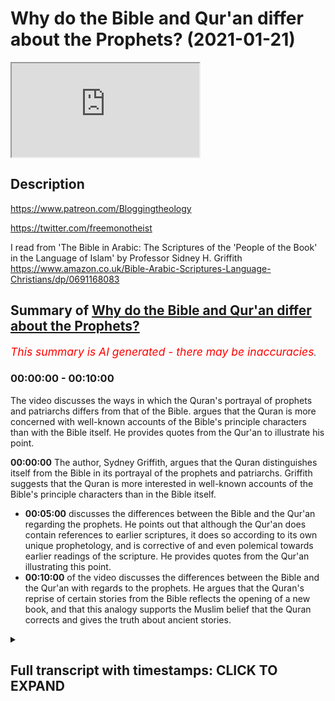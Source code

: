 # Why do the Bible and Qur'an differ about the Prophets? (2021-01-21)

<iframe loading='lazy' src='https://www.youtube.com/embed/vIfz9zrAf4E'></iframe>

## Description

https://www.patreon.com/Bloggingtheology

https://twitter.com/freemonotheist

I read from 'The Bible in Arabic: The Scriptures of the 'People of the Book' in the Language of Islam' 
by Professor Sidney H. Griffith https://www.amazon.co.uk/Bible-Arabic-Scriptures-Language-Christians/dp/0691168083

## Summary of [Why do the Bible and Qur'an differ about the Prophets?](https://www.youtube.com/watch?v=vIfz9zrAf4E)


*<span style="color:red; font-size:125%">This summary is AI generated - there may be inaccuracies</span>. [](/)*

### <a onclick="modifyYTiframeseektime('0')">00:00:00</a> - <a onclick="modifyYTiframeseektime('600')">00:10:00</a>

The video discusses the ways in which the Quran's portrayal of prophets and patriarchs differs from that of the Bible. argues that the Quran is more concerned with well-known accounts of the Bible's principle characters than with the Bible itself. He provides quotes from the Qur'an to illustrate his point.

**<a onclick="modifyYTiframeseektime('0')">00:00:00</a>** The author, Sydney Griffith, argues that the Quran distinguishes itself from the Bible in its portrayal of the prophets and patriarchs. Griffith suggests that the Quran is more interested in well-known accounts of the Bible's principle characters than in the Bible itself.
* **<a onclick="modifyYTiframeseektime('300')">00:05:00</a>** discusses the differences between the Bible and the Qur'an regarding the prophets. He points out that although the Qur'an does contain references to earlier scriptures, it does so according to its own unique prophetology, and is corrective of and even polemical towards earlier readings of the scripture. He provides quotes from the Qur'an illustrating this point.
* **<a onclick="modifyYTiframeseektime('600')">00:10:00</a>** of the video discusses the differences between the Bible and the Qur'an with regards to the prophets. He argues that the Quran's reprise of certain stories from the Bible reflects the opening of a new book, and that this analogy supports the Muslim belief that the Quran corrects and gives the truth about ancient stories.

<details><summary><h2>Full transcript with timestamps: CLICK TO EXPAND</h2></summary>

<a onclick="modifyYTiframeseektime('2')">0:00:02</a> the quran has a great deal to say about the 
patriarchs and the prophets sent to previous    
<a onclick="modifyYTiframeseektime('7')">0:00:07</a> peoples especially to the israelites but in 
telling its version of these stories sometimes    
<a onclick="modifyYTiframeseektime('13')">0:00:13</a> the narrative is very similar to the bible 
and sometimes it's radically different and    
<a onclick="modifyYTiframeseektime('19')">0:00:19</a> i want to explore why this might be the case 
with the help of this book the bible in arabic    
<a onclick="modifyYTiframeseektime('27')">0:00:27</a> the scriptures of the people of the book in the 
language of islam by sydney h griffith who is    
<a onclick="modifyYTiframeseektime('34')">0:00:34</a> professor in the department of semitic 
and egyptian languages and literatures    
<a onclick="modifyYTiframeseektime('38')">0:00:38</a> at the catholic university of america this is 
quite a new book and it has some rave reviews on    
<a onclick="modifyYTiframeseektime('47')">0:00:47</a> the back by leading scholars for example from 
yale university it says the bible in arabic    
<a onclick="modifyYTiframeseektime('53')">0:00:53</a> represents the work of a scholar at the height 
of his powers griffith demonstrates widespread    
<a onclick="modifyYTiframeseektime('59')">0:00:59</a> mastery of his subjects his expertise spans 
not only christian arabic translation and    
<a onclick="modifyYTiframeseektime('64')">0:01:04</a> interpretation of the bible but also jewish and 
islamic arabic literature as well the result is a    
<a onclick="modifyYTiframeseektime('70')">0:01:10</a> book that fills a conspicuous gap in our knowledge 
it will surely become a standard in the field    
<a onclick="modifyYTiframeseektime('77')">0:01:17</a> that's from steve davis who is a professor at yale 
university so i just want to share with you what    
<a onclick="modifyYTiframeseektime('84')">0:01:24</a> griffith says uh about this uh because i think he 
has some fascinating uh ideas his hypotheses are    
<a onclick="modifyYTiframeseektime('91')">0:01:31</a> very compelling i think although obviously you can 
disagree about why the stories of moses abraham    
<a onclick="modifyYTiframeseektime('99')">0:01:39</a> and david and job and so on are similar in uh to 
what we find in the bible yet sometimes they're    
<a onclick="modifyYTiframeseektime('105')">0:01:45</a> different and what's really going on here why is 
the quran different from the bible about these    
<a onclick="modifyYTiframeseektime('110')">0:01:50</a> patriarchs and prophets and griffith comes up with 
a plausible uh view i think so i'm just going to    
<a onclick="modifyYTiframeseektime('116')">0:01:56</a> read some uh extracts from chapter 2 the bible in 
the arabic quran and i'll be making some comments    
<a onclick="modifyYTiframeseektime('123')">0:02:03</a> as always on root the quran is a very is very 
conscious of the bible and sometimes presents    
<a onclick="modifyYTiframeseektime('130')">0:02:10</a> itself as offering once again a revelation 
previously sent down in the torah and the gospel    
<a onclick="modifyYTiframeseektime('137')">0:02:17</a> one verse even seems to put the quran on a par 
with these earlier scriptures when it speaks of    
<a onclick="modifyYTiframeseektime('142')">0:02:22</a> the promise of paradise for those who fight in 
the way of god as already truthfully recorded    
<a onclick="modifyYTiframeseektime('148')">0:02:28</a> in the torah the gospel and the quran that's the 
the ninth chapter verse 111. on the other hand    
<a onclick="modifyYTiframeseektime('156')">0:02:36</a> the kran's text insistently recalls the earlier 
biblical stories of the patriarchs and prophets    
<a onclick="modifyYTiframeseektime('163')">0:02:43</a> and even appeals to the books of the torah 
the prophets the psalms and the gospel by name    
<a onclick="modifyYTiframeseektime('169')">0:02:49</a> on the other hand islamic scripture also pursues 
a reading of its own and often noticeably distinct    
<a onclick="modifyYTiframeseektime('176')">0:02:56</a> from and sometimes even contrary to the biblical 
understanding of jews or christians for the quran    
<a onclick="modifyYTiframeseektime('183')">0:03:03</a> is in fact very selective in its approach to 
the bible and to biblical law law spell lore    
<a onclick="modifyYTiframeseektime('191')">0:03:11</a> it ignores entirely portions of the scriptures 
that are very important to jews and christians    
<a onclick="modifyYTiframeseektime('196')">0:03:16</a> the new testament pauline epistles that's paul's 
letters are a notable instance of this disinterest    
<a onclick="modifyYTiframeseektime('203')">0:03:23</a> they're completely ignored as are large portions 
of the former and later prophets in the hebrew    
<a onclick="modifyYTiframeseektime('209')">0:03:29</a> bible what is noticeable is that the quran 
is not so much interested in the bible per se    
<a onclick="modifyYTiframeseektime('215')">0:03:35</a> as it is in well-known accounts of the 
bible's principle characters a adam noah    
<a onclick="modifyYTiframeseektime('221')">0:03:41</a> abraham ishmael isaac jacob joseph moses aaron 
miriam david solomon even job and jonah along    
<a onclick="modifyYTiframeseektime('228')">0:03:48</a> with zechariah john the baptist mary and jesus son 
of mary just to mention the major personalities    
<a onclick="modifyYTiframeseektime('236')">0:03:56</a> it interweaves recollection of this recollections 
of the stories of these patriarchs and prophets    
<a onclick="modifyYTiframeseektime('242')">0:04:02</a> into its own distinctive prophetology this 
is a very griffith word prophetology his own    
<a onclick="modifyYTiframeseektime('249')">0:04:09</a> understanding of the prophets the way it presents 
the prophets culminating in muhammad the messenger    
<a onclick="modifyYTiframeseektime('255')">0:04:15</a> of god and the seal of the prophets in surah 
33 40. and in the presentation of god's message    
<a onclick="modifyYTiframeseektime('263')">0:04:23</a> to the community of believers the prophet has 
summoned to hear it the quran thus appears on the    
<a onclick="modifyYTiframeseektime('268')">0:04:28</a> horizon of biblical history as a new paradigm for 
the reading figuratively speaking of a familiar    
<a onclick="modifyYTiframeseektime('275')">0:04:35</a> scriptural narrative in an arabic speaking milieu 
offering a new construal of a familiar salvation    
<a onclick="modifyYTiframeseektime('282')">0:04:42</a> history albeit not without echoes of earlier 
traditions so that's uh sydney griffith setting    
<a onclick="modifyYTiframeseektime('289')">0:04:49</a> up the chapter um i think he's he's more or less 
saying that the crime tells these familiar stories    
<a onclick="modifyYTiframeseektime('297')">0:04:57</a> of moses and abraham and so on in its own way 
according to his own understanding of prophethood    
<a onclick="modifyYTiframeseektime('304')">0:05:04</a> and there's more to come about this he continues 
at the end when he summarizes the chapter having    
<a onclick="modifyYTiframeseektime('311')">0:05:11</a> looked at each of these prophets in turn and what 
the quran says and how it differs from the bible    
<a onclick="modifyYTiframeseektime('316')">0:05:16</a> the quick review of quranic presentations of 
biblical patriarchs and prophets just rehearsed    
<a onclick="modifyYTiframeseektime('323')">0:05:23</a> selective and schematic as it is nevertheless 
nevertheless makes three things fairly clear    
<a onclick="modifyYTiframeseektime('330')">0:05:30</a> biblical personalities in their stories 
are recalled according to the paradigm    
<a onclick="modifyYTiframeseektime('335')">0:05:35</a> of quranic prophetology and not according to 
jewish or christian narrative patterns the    
<a onclick="modifyYTiframeseektime('341')">0:05:41</a> narratives are sometimes hauntingly close to the 
biblical versions but they frequently incorporate    
<a onclick="modifyYTiframeseektime('348')">0:05:48</a> non-biblical jewish or christian apocryphal and 
traditional law l-o-r-e again and there are almost    
<a onclick="modifyYTiframeseektime('356')">0:05:56</a> never any actual quotations from a known biblical 
text or for that matter from any other text    
<a onclick="modifyYTiframeseektime('363')">0:06:03</a> these observations give rise to three preliminary 
conclusions the sources of the quran's biblical    
<a onclick="modifyYTiframeseektime('370')">0:06:10</a> and traditional reminiscences are oral the 
quran's recollections of the biblical patriarchs    
<a onclick="modifyYTiframeseektime('376')">0:06:16</a> and prophets according to the paradigm of its 
own prophetology bespeaks the arabic scriptures    
<a onclick="modifyYTiframeseektime('384')">0:06:24</a> corrective even polemical stance towards jewish 
and christian scriptures and traditional law lore    
<a onclick="modifyYTiframeseektime('393')">0:06:33</a> so what he's saying here is put it in simpler 
english because it's a very academic book this    
<a onclick="modifyYTiframeseektime('398')">0:06:38</a> is not what's not meant for the the daily mail 
reader or something um what he's saying is that    
<a onclick="modifyYTiframeseektime('402')">0:06:42</a> the quran obviously retells these same stories 
according to his own understanding of prophethood    
<a onclick="modifyYTiframeseektime('409')">0:06:49</a> but it it does it not just summarizing or 
paraphrasing what's in the bible it corrects    
<a onclick="modifyYTiframeseektime('415')">0:06:55</a> it it corrects the biblical stories it talks about 
even polemical stance towards jewish and christian    
<a onclick="modifyYTiframeseektime('421')">0:07:01</a> scriptures it clearly views these scriptures as 
distorted as not speaking the whole truth about    
<a onclick="modifyYTiframeseektime('427')">0:07:07</a> moses abraham david and so on so this is what the 
the quran is doing it has it has this corrective    
<a onclick="modifyYTiframeseektime('435')">0:07:15</a> polemical relationship with the previous 
scriptures and he continues and giving the lack    
<a onclick="modifyYTiframeseektime('442')">0:07:22</a> of actual quotations from the bible the presence 
of the bible in the quran is not textual in other    
<a onclick="modifyYTiframeseektime('448')">0:07:28</a> words it's not quoting chunks in the bible in its 
own words in its own words it is present but by    
<a onclick="modifyYTiframeseektime('455')">0:07:35</a> way of illusion illusion and re-presentation so in 
other words it retells stories which sound eerily    
<a onclick="modifyYTiframeseektime('463')">0:07:43</a> familiar to us if we know the bible well the 
other hand they they sound different as well but    
<a onclick="modifyYTiframeseektime('469')">0:07:49</a> the reason is the quran is correcting the bible 
the stories according to sydney clifford's here  
<a onclick="modifyYTiframeseektime('477')">0:07:57</a> so um the last part i want to read 
is the last paragraph of the chapter    
<a onclick="modifyYTiframeseektime('486')">0:08:06</a> uh entitled the bible encountered in the quran 
the bible is both in the quran and not in the    
<a onclick="modifyYTiframeseektime('494')">0:08:14</a> quran that is to say it has virtually no 
textual presence he says virtually because    
<a onclick="modifyYTiframeseektime('499')">0:08:19</a> arguably there is a single verse from 
assam that is quoted in the quran    
<a onclick="modifyYTiframeseektime('507')">0:08:27</a> that is to say it has virtually no textual 
presence but the selective presence of an    
<a onclick="modifyYTiframeseektime('512')">0:08:32</a> interpreted bible in islamic scripture is 
undeniable and the selection process involved    
<a onclick="modifyYTiframeseektime('518')">0:08:38</a> in the inclusion of biblical reminiscences in the 
quran according to the hypothesis advanced here    
<a onclick="modifyYTiframeseektime('526')">0:08:46</a> is one determined by the quran's own 
distinctive prophetology that is to say    
<a onclick="modifyYTiframeseektime('531')">0:08:51</a> recollections of biblical patriarchs and prophets 
and references to the earlier scriptures that tell    
<a onclick="modifyYTiframeseektime('537')">0:08:57</a> their stories appear as integral components of the 
quran's advancement of its own prophetic message    
<a onclick="modifyYTiframeseektime('545')">0:09:05</a> and what is more the quran is corrective 
of and even polemical towards the earlier    
<a onclick="modifyYTiframeseektime('551')">0:09:11</a> readings of the scripture people that's 
jews and christians to the point that it    
<a onclick="modifyYTiframeseektime('556')">0:09:16</a> can even accuse jews of distorting 
the scripture of god sent to them    
<a onclick="modifyYTiframeseektime('561')">0:09:21</a> and then he gives some quotes from the quran this 
dimension of the quran's reprise of the bible    
<a onclick="modifyYTiframeseektime('568')">0:09:28</a> bespeaks the opening of a new book altogether in 
the growing library of books on the interpreted    
<a onclick="modifyYTiframeseektime('575')">0:09:35</a> bible or perhaps it bespeaks not so much a 
new book as a corrected alternative scripture    
<a onclick="modifyYTiframeseektime('582')">0:09:42</a> one that recalls the tanakh and the bible but 
ultimately rejects them in the forms in which    
<a onclick="modifyYTiframeseektime('588')">0:09:48</a> jews and christians actually have them 
it is no wonder then that for the letter    
<a onclick="modifyYTiframeseektime('593')">0:09:53</a> but that for the later muslim scholars there 
was for the most part little interest over the    
<a onclick="modifyYTiframeseektime('599')">0:09:59</a> centuries in the bible as the jews or christians 
actually have it the quran has made it irrelevant  
<a onclick="modifyYTiframeseektime('609')">0:10:09</a> which is very very interesting my own personal 
analogy for this uh he talks about the this    
<a onclick="modifyYTiframeseektime('617')">0:10:17</a> dimension of the quran's reprise of the bible 
bespeaks the opening of a new book or perhaps    
<a onclick="modifyYTiframeseektime('623')">0:10:23</a> it bespeaks not so much an uber as a corrected 
alternative scripture what we're looking at to    
<a onclick="modifyYTiframeseektime('627')">0:10:27</a> use a very different analogy is like you're 
updating your software from particularly a a    
<a onclick="modifyYTiframeseektime('634')">0:10:34</a> software computer that may have just about worked 
but nevertheless was riddled with problems and    
<a onclick="modifyYTiframeseektime('639')">0:10:39</a> distortions and you came a lot and you replaced it 
with an ac pc software system i'm not mentioning    
<a onclick="modifyYTiframeseektime('645')">0:10:45</a> apple here or my own macbook pro one that doesn't 
crash one that's not uh you know messed up    
<a onclick="modifyYTiframeseektime('651')">0:10:51</a> and uh that's a very crude analogy here i think 
uh the quran is the pristine replacement for a    
<a onclick="modifyYTiframeseektime('658')">0:10:58</a> scripture that has been changed and misinterpreted 
and partially lost or forgotten and so on although    
<a onclick="modifyYTiframeseektime('663')">0:11:03</a> it still retains some of its uh integrity in 
that is speaking of moses and abraham and so on    
<a onclick="modifyYTiframeseektime('671')">0:11:11</a> so i think that that would be my own kind of 
rough reinterpretation of what griffith is saying    
<a onclick="modifyYTiframeseektime('677')">0:11:17</a> um so that that explains i think and i find this 
personally i find this plausible this explains why    
<a onclick="modifyYTiframeseektime('682')">0:11:22</a> uh there are these differences why 
uh the crown's presentation of moses    
<a onclick="modifyYTiframeseektime('687')">0:11:27</a> as a righteous man is so different from the 
bloodthirsty killer that is presented in the    
<a onclick="modifyYTiframeseektime('692')">0:11:32</a> bible someone who commands in the name of god 
that women and children should be killed we    
<a onclick="modifyYTiframeseektime('698')">0:11:38</a> would not find that in islam of course at all 
finally um there's a little footnote by way of    
<a onclick="modifyYTiframeseektime('704')">0:11:44</a> uh parenthesis here uh fitness footnote 64 by 
issa the name of isa which i find fascinating    
<a onclick="modifyYTiframeseektime('710')">0:11:50</a> and he says of the many explanations for the form 
of jesus's name as it appears in the quran what's    
<a onclick="modifyYTiframeseektime('717')">0:11:57</a> the origin where is this why is it issa the most 
reasonable one from this writer's point of view    
<a onclick="modifyYTiframeseektime('723')">0:12:03</a> is that it reflects an arabic speaker's spelling 
of what he hears in an arabic articulation of the    
<a onclick="modifyYTiframeseektime('732')">0:12:12</a> common eastern syria syrian form of the name issue 
i-s-h-o i-s-h-o so it's an arabic understanding    
<a onclick="modifyYTiframeseektime('742')">0:12:22</a> of the common syrian form and of course the 
syrian form is the aramaic form as well so    
<a onclick="modifyYTiframeseektime('751')">0:12:31</a> i do recommend this book very much it is a 
heavyweight academic tome no worse for that    
<a onclick="modifyYTiframeseektime('758')">0:12:38</a> it has rave reviews as i say from academics in 
the field and i think it plausibly uh advances    
<a onclick="modifyYTiframeseektime('764')">0:12:44</a> the case which has been believed i think by 
muslims most muslims throughout the centuries    
<a onclick="modifyYTiframeseektime('769')">0:12:49</a> that the the quran uh corrects uh and gives 
you the truth about the uh the stories of    
<a onclick="modifyYTiframeseektime('776')">0:12:56</a> the people of the moses and abraham jesus and so 
on and it frees it from the corruptions that um    
<a onclick="modifyYTiframeseektime('783')">0:13:03</a> have crept into these scriptures that 
christians and jews have today until next time  

</details>

